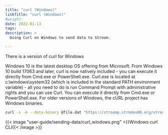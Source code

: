 ```yaml
---
title: "curl (Windows)"
linkTitle: "curl (Windows)"
#weight:
date: 2022-01-13
tags: 
description: >
  Using Curl on Windows to send data to Stroom.

---
```


There is a version of curl for Windows

Windows 10 is the latest desktop OS offering from Microsoft.
From Windows 10 build 17063 and later, curl is now natively included - you can execute it directly from Cmd.exe or PowerShell.exe.
Curl.exe is located at c:\windows\system32 (which is included in the standard PATH environment variable) - all you need to do is run Command Prompt with administrative rights and you can use Curl. You can execute it directly from Cmd.exe or PowerShell.exe.
For older versions of Windows, the cURL project has Windows binaries.

```bash
curl -s -k --data-binary @file.dat "https://stroomp.strmdev00.org/stroom/datafeed" -H"Feed:TEST-FEED-V1_0" -H"System:EXAMPLE_SYSTEM" -H"Environment:EXAMPLE_ENVIRONMENT"
```
{{< image "user-guide/sending-data/curl_windows.png" >}}Windows curl CLI{{< /image >}}
